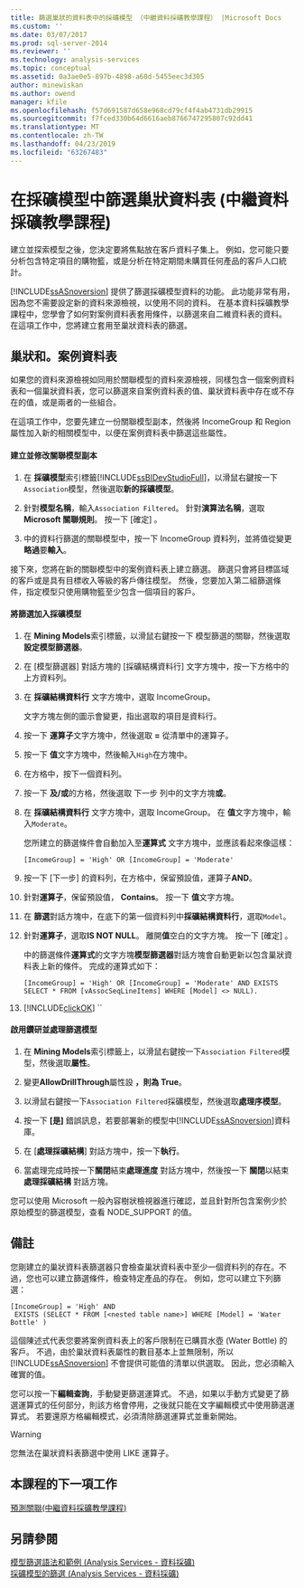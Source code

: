 ```yaml
---
title: 篩選巢狀的資料表中的採礦模型 （中繼資料採礦教學課程） |Microsoft Docs
ms.custom: ''
ms.date: 03/07/2017
ms.prod: sql-server-2014
ms.reviewer: ''
ms.technology: analysis-services
ms.topic: conceptual
ms.assetid: 0a3ae0e5-897b-4898-a60d-5455eec3d305
author: minewiskan
ms.author: owend
manager: kfile
ms.openlocfilehash: f57d691587d658e968cd79cf4f4ab4731db29915
ms.sourcegitcommit: f7fced330b64d6616aeb8766747295807c92dd41
ms.translationtype: MT
ms.contentlocale: zh-TW
ms.lasthandoff: 04/23/2019
ms.locfileid: "63267483"
---
```

# <a name="filtering-a-nested-table-in-a-mining-model-intermediate-data-mining-tutorial"></a>在採礦模型中篩選巢狀資料表 (中繼資料採礦教學課程)
  建立並探索模型之後，您決定要將焦點放在客戶資料子集上。 例如，您可能只要分析包含特定項目的購物籃，或是分析在特定期間未購買任何產品的客戶人口統計。  
  
 [!INCLUDE[ssASnoversion](../includes/ssasnoversion-md.md)] 提供了篩選採礦模型資料的功能。 此功能非常有用，因為您不需要設定新的資料來源檢視，以使用不同的資料。 在基本資料採礦教學課程中，您學會了如何對案例資料表套用條件，以篩選來自二維資料表的資料。 在這項工作中，您將建立套用至巢狀資料表的篩選。  
  
## <a name="filters-on-nested-vs-case-tables"></a>巢狀和。案例資料表  
 如果您的資料來源檢視如同用於關聯模型的資料來源檢視，同樣包含一個案例資料表和一個巢狀資料表，您可以篩選來自案例資料表的值、巢狀資料表中存在或不存在的值，或是兩者的一些組合。  
  
 在這項工作中，您要先建立一份關聯模型副本，然後將 IncomeGroup 和 Region 屬性加入新的相關模型中，以便在案例資料表中篩選這些屬性。  
  
#### <a name="to-create-and-modify-a-copy-of-the-association-model"></a>建立並修改關聯模型副本  
  
1.  在 **採礦模型**索引標籤[!INCLUDE[ssBIDevStudioFull](../includes/ssbidevstudiofull-md.md)]，以滑鼠右鍵按一下`Association`模型，然後選取**新的採礦模型**。  
  
2.  針對**模型名稱**，輸入`Association Filtered`。 針對**演算法名稱**，選取**Microsoft 關聯規則**。 按一下 [確定] 。  
  
3.  中的資料行篩選的關聯模型中，按一下 IncomeGroup 資料列，並將值從變更**略過**要**輸入**。  
  
 接下來，您將在新的關聯模型中的案例資料表上建立篩選。 篩選只會將目標區域的客戶或是具有目標收入等級的客戶傳往模型。 然後，您要加入第二組篩選條件，指定模型只使用購物籃至少包含一個項目的客戶。  
  
#### <a name="to-add-a-filter-to-a-mining-model"></a>將篩選加入採礦模型  
  
1.  在  **Mining Models**索引標籤，以滑鼠右鍵按一下 模型篩選的關聯，然後選取**設定模型篩選器**。  
  
2.  在 [模型篩選器] 對話方塊的 [採礦結構資料行] 文字方塊中，按一下方格中的上方資料列。  
  
3.  在 **採礦結構資料行** 文字方塊中，選取 IncomeGroup。  
  
     文字方塊左側的圖示會變更，指出選取的項目是資料行。  
  
4.  按一下 **運算子**文字方塊中，然後選取 **=** 從清單中的運算子。  
  
5.  按一下 **值**文字方塊中，然後輸入`High`在方塊中。  
  
6.  在方格中，按下一個資料列。  
  
7.  按一下 **及/或**的方格，然後選取 下一步 列中的文字方塊**或**。  
  
8.  在 **採礦結構資料行** 文字方塊中，選取 IncomeGroup。 在 **值**文字方塊中，輸入`Moderate`。  
  
     您所建立的篩選條件會自動加入至**運算式** 文字方塊中，並應該看起來像這樣：  
  
     `[IncomeGroup] = 'High' OR [IncomeGroup] = 'Moderate'`  
  
9. 按一下 [下一步] 的資料列，在方格中，保留預設值，運算子**AND**。  
  
10. 針對**運算子**，保留預設值， **Contains**。 按一下 **值**文字方塊。  
  
11. 在 **篩選**對話方塊中，在底下的第一個資料列中**採礦結構資料行**，選取`Model`。  
  
12. 針對**運算子**，選取**IS NOT NULL**。 離開**值**空白的文字方塊。 按一下 [確定] 。  
  
     中的篩選條件**運算式**的文字方塊**模型篩選器**對話方塊會自動更新以包含巢狀資料表上新的條件。 完成的運算式如下：  
  
     `[IncomeGroup] = 'High' OR [IncomeGroup] = 'Moderate' AND EXISTS SELECT * FROM [vAssocSeqLineItems] WHERE [Model] <> NULL).`  
  
13. [!INCLUDE[clickOK](../includes/clickok-md.md)] ``  
  
#### <a name="to-enable-drillthrough-and-to-process-the-filtered-model"></a>啟用鑽研並處理篩選模型  
  
1.  在  **Mining Models**索引標籤上，以滑鼠右鍵按一下`Association Filtered`模型，然後選取**屬性**。  
  
2.  變更**AllowDrillThrough**屬性設 **，則為 True**。  
  
3.  以滑鼠右鍵按一下`Association Filtered`採礦模型，然後選取**處理序模型**。  
  
4.  按一下  **[是]** 錯誤訊息，若要部署新的模型中[!INCLUDE[ssASnoversion](../includes/ssasnoversion-md.md)]資料庫。  
  
5.  在 [**處理採礦結構**] 對話方塊中，按一下**執行**。  
  
6.  當處理完成時按一下**關閉**結束**處理進度** 對話方塊中，然後按一下 **關閉**以結束**處理採礦結構**  對話方塊。  
  
 您可以使用 Microsoft 一般內容樹狀檢視器進行確認，並且針對所包含案例少於原始模型的篩選模型，查看 NODE_SUPPORT 的值。  
  
## <a name="remarks"></a>備註  
 您剛建立的巢狀資料表篩選器只會檢查巢狀資料表中至少一個資料列的存在。不過，您也可以建立篩選條件，檢查特定產品的存在。  例如，您可以建立下列篩選：  
  
```  
[IncomeGroup] = 'High' AND  
 EXISTS (SELECT * FROM [<nested table name>] WHERE [Model] = 'Water Bottle' )   
```  
  
 這個陳述式代表您要將案例資料表上的客戶限制在已購買水壺 (Water Bottle) 的客戶。 不過，由於巢狀資料表屬性的數目基本上並無限制，所以 [!INCLUDE[ssASnoversion](../includes/ssasnoversion-md.md)] 不會提供可能值的清單以供選取。 因此，您必須輸入確實的值。  
  
 您可以按一下**編輯查詢**，手動變更篩選運算式。 不過，如果以手動方式變更了篩選運算式的任何部分，則該方格會停用，之後就只能在文字編輯模式中使用篩選運算式。 若要還原方格編輯模式，必須清除篩選運算式並重新開始。  
  
> [!WARNING]  
>  您無法在巢狀資料表篩選中使用 LIKE 運算子。  
  
## <a name="next-task-in-lesson"></a>本課程的下一項工作  
 [預測關聯&#40;中繼資料採礦教學課程&#41;](../../2014/tutorials/predicting-associations-intermediate-data-mining-tutorial.md)  
  
## <a name="see-also"></a>另請參閱  
 [模型篩選語法和範例 &#40;Analysis Services - 資料採礦&#41;](../../2014/analysis-services/data-mining/model-filter-syntax-and-examples-analysis-services-data-mining.md)   
 [採礦模型的篩選 &#40;Analysis Services - 資料採礦&#41;](../../2014/analysis-services/data-mining/filters-for-mining-models-analysis-services-data-mining.md)  
  
  
